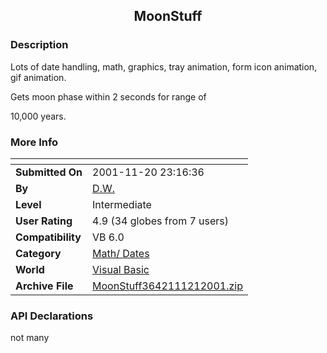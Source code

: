 ﻿<div align="center">

## MoonStuff


</div>

### Description

Lots of date handling, math, graphics, tray animation, form icon animation, gif animation.

Gets moon phase within 2 seconds for range of

10,000 years.
 
### More Info
 


<span>             |<span>
---                |---
**Submitted On**   |2001-11-20 23:16:36
**By**             |[D\.W\.](https://github.com/Planet-Source-Code/PSCIndex/blob/master/ByAuthor/d-w.md)
**Level**          |Intermediate
**User Rating**    |4.9 (34 globes from 7 users)
**Compatibility**  |VB 6\.0
**Category**       |[Math/ Dates](https://github.com/Planet-Source-Code/PSCIndex/blob/master/ByCategory/math-dates__1-37.md)
**World**          |[Visual Basic](https://github.com/Planet-Source-Code/PSCIndex/blob/master/ByWorld/visual-basic.md)
**Archive File**   |[MoonStuff3642111212001\.zip](https://github.com/Planet-Source-Code/d-w-moonstuff__1-29000/archive/master.zip)

### API Declarations

not many





